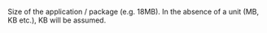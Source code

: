 Size of the application / package (e.g. 18MB). In the absence of a unit (MB, KB etc.), KB will be assumed.